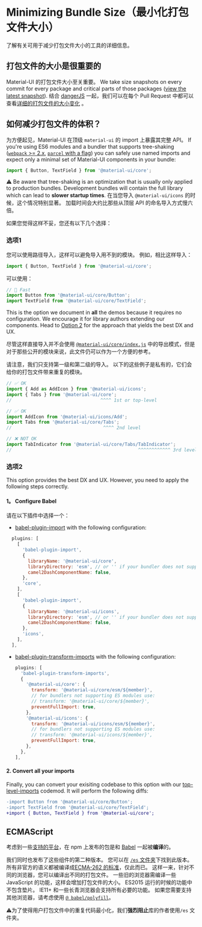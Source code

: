 # Minimizing Bundle Size（最小化打包文件大小）

<p class="description">了解有关可用于减少打包文件大小的工具的详细信息。</p>

## 打包文件的大小是很重要的

Material-UI 的打包文件大小至关重要。 We take size snapshots on every commit for every package and critical parts of those packages ([view the latest snapshot](/size-snapshot)). 结合 [dangerJS](https://danger.systems/js/) 一起，我们可以在每个 Pull Request 中都可以查看[详细的打包文件的大小变化](https://github.com/mui-org/material-ui/pull/14638#issuecomment-466658459) 。

## 如何减少打包文件的体积？

为方便起见，Material-UI 在顶级 `material-ui` 的 import 上暴露其完整 API。 If you're using ES6 modules and a bundler that supports tree-shaking ([`webpack` >= 2.x](https://webpack.js.org/guides/tree-shaking/), [`parcel` with a flag](https://en.parceljs.org/cli.html#enable-experimental-scope-hoisting/tree-shaking-support)) you can safely use named imports and expect only a minimal set of Material-UI components in your bundle:

```js
import { Button, TextField } from '@material-ui/core';
```

⚠️ Be aware that tree-shaking is an optimization that is usually only applied to production bundles. Development bundles will contain the full library which can lead to **slower startup times**. 在当您导入 `@material-ui/icons` 的时候，这个情况特别显著。 加载时间会大约比那些从顶层 API 的命名导入方式慢六倍。

如果您觉得这样不妥，您还有以下几个选择：

### 选项1

您可以使用路径导入，这样可以避免导入用不到的模块。 例如，相比这样导入：

```js
import { Button, TextField } from '@material-ui/core';
```

可以使用：

```js
// 🚀 Fast
import Button from '@material-ui/core/Button';
import TextField from '@material-ui/core/TextField';
```

This is the option we document in **all** the demos because it requires no configuration. We encourage it for library authors extending our components. Head to [Option 2](#option-2) for the approach that yields the best DX and UX.

尽管这样直接导入并不会使用 [`@material-ui/core/index.js`](https://github.com/mui-org/material-ui/blob/master/packages/material-ui/src/index.js) 中的导出模式，但是对于那些公开的模块来说，此文件仍可以作为一个方便的参考。

请注意，我们只支持第一级和第二级的导入。 以下的这些例子是私有的，它们会给你的打包文件带来重复的模块。

```js
// ✅ OK
import { Add as AddIcon } from '@material-ui/icons';
import { Tabs } from '@material-ui/core';
//                                 ^^^^ 1st or top-level

// ✅ OK
import AddIcon from '@material-ui/icons/Add';
import Tabs from '@material-ui/core/Tabs';
//                                  ^^^^ 2nd level

// ❌ NOT OK
import TabIndicator from '@material-ui/core/Tabs/TabIndicator';
//                                               ^^^^^^^^^^^^ 3rd level
```

### 选项2

This option provides the best DX and UX. However, you need to apply the following steps correctly.

#### 1。 Configure Babel

请在以下插件中选择一个：

- [babel-plugin-import](https://github.com/ant-design/babel-plugin-import) with the following configuration:

```js
  plugins: [
    [
      'babel-plugin-import',
      {
        libraryName: '@material-ui/core',
        libraryDirectory: 'esm', // or '' if your bundler does not support ES modules
        camel2DashComponentName: false,
      },
      'core',
    ],
    [
      'babel-plugin-import',
      {
        libraryName: '@material-ui/icons',
        libraryDirectory: 'esm', // or '' if your bundler does not support ES modules
        camel2DashComponentName: false,
      },
      'icons',
    ],
  ],
  ```
- [babel-plugin-transform-imports](https://www.npmjs.com/package/babel-plugin-transform-imports) with the following configuration:

  ```js
  plugins: [
    'babel-plugin-transform-imports',
    {
      '@material-ui/core': {
        transform: '@material-ui/core/esm/${member}',
        // for bundlers not supporting ES modules use:
        // transform: '@material-ui/core/${member}',
        preventFullImport: true,
      },
      '@material-ui/icons': {
        transform: '@material-ui/icons/esm/${member}',
        // for bundlers not supporting ES modules use:
        // transform: '@material-ui/icons/${member}',
        preventFullImport: true,
      },
    },
  ],
  ```

#### 2. Convert all your imports

Finally, you can convert your exisiting codebase to this option with our [top-level-imports](https://github.com/mui-org/material-ui/blob/master/packages/material-ui-codemod/README.md#top-level-imports) codemod.
It will perform the following diffs:

```diff
-import Button from '@material-ui/core/Button';
-import TextField from '@material-ui/core/TextField';
+import { Button, TextField } from '@material-ui/core';
```

## ECMAScript

考虑到一些[支持的平台](/getting-started/supported-platforms/)，在 npm 上发布的包是和 [Babel](https://github.com/babel/babel) 一起被**编译**的。

我们同时也发布了这些组件的第二种版本。 您可以在 [`/es` 文件夹](https://unpkg.com/@material-ui/core/es/)下找到此版本。 所有非官方的语义都被编译成[ECMA-262 的标准](https://www.ecma-international.org/publications/standards/Ecma-262.htm)，仅此而已。 这样一来，针对不同的浏览器，您可以编译出不同的打包文件。 一些旧的浏览器需编译一些 JavaScript 的功能，这样会增加打包文件的大小。 ES2015 运行的时候的功能中不包含垫片。 IE11+ 和一些长青浏览器会支持所有必要的功能。 如果您需要支持其他浏览器，请考虑使用 [`@ babel/polyfill`](https://www.npmjs.com/package/@babel/polyfill)。

⚠️为了使得用户打包文件中的重复代码最小化，我们**强烈阻止**库的作者使用`/es` 文件夹。